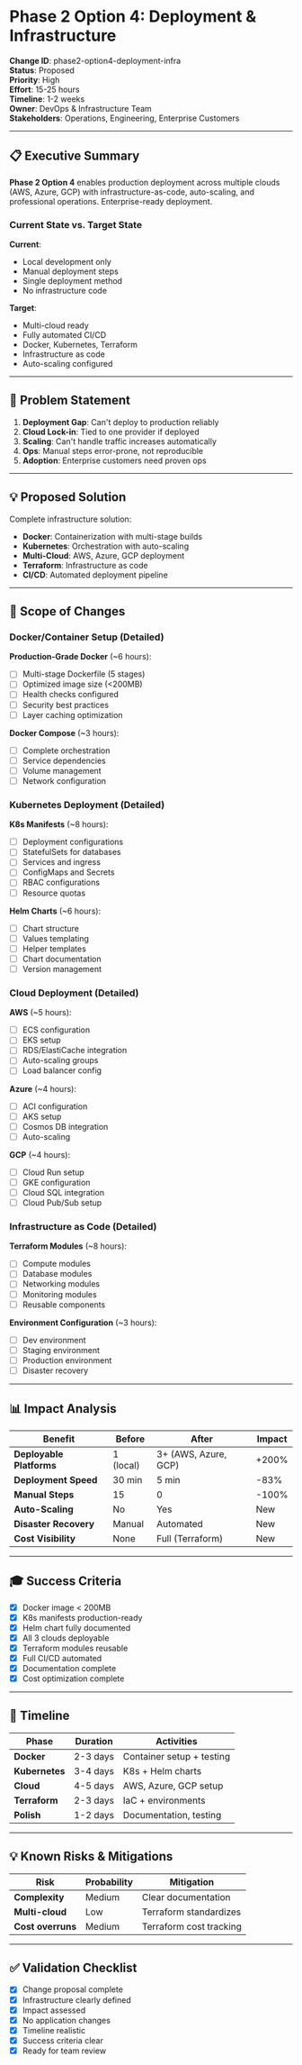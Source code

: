 # Phase 2 Option 4: Deployment & Infrastructure

**Change ID**: phase2-option4-deployment-infra  
**Status**: Proposed  
**Priority**: High  
**Effort**: 15-25 hours  
**Timeline**: 1-2 weeks  
**Owner**: DevOps & Infrastructure Team  
**Stakeholders**: Operations, Engineering, Enterprise Customers  

---

## 📋 Executive Summary

**Phase 2 Option 4** enables production deployment across multiple clouds (AWS, Azure, GCP) with infrastructure-as-code, auto-scaling, and professional operations. Enterprise-ready deployment.

### Current State vs. Target State

**Current**:
- Local development only
- Manual deployment steps
- Single deployment method
- No infrastructure code

**Target**:
- Multi-cloud ready
- Fully automated CI/CD
- Docker, Kubernetes, Terraform
- Infrastructure as code
- Auto-scaling configured

---

## 🎯 Problem Statement

1. **Deployment Gap**: Can't deploy to production reliably
2. **Cloud Lock-in**: Tied to one provider if deployed
3. **Scaling**: Can't handle traffic increases automatically
4. **Ops**: Manual steps error-prone, not reproducible
5. **Adoption**: Enterprise customers need proven ops

---

## 💡 Proposed Solution

Complete infrastructure solution:
- **Docker**: Containerization with multi-stage builds
- **Kubernetes**: Orchestration with auto-scaling
- **Multi-Cloud**: AWS, Azure, GCP deployment
- **Terraform**: Infrastructure as code
- **CI/CD**: Automated deployment pipeline

---

## 🎯 Scope of Changes

### Docker/Container Setup (Detailed)

**Production-Grade Docker** (~6 hours):
- [ ] Multi-stage Dockerfile (5 stages)
- [ ] Optimized image size (<200MB)
- [ ] Health checks configured
- [ ] Security best practices
- [ ] Layer caching optimization

**Docker Compose** (~3 hours):
- [ ] Complete orchestration
- [ ] Service dependencies
- [ ] Volume management
- [ ] Network configuration

### Kubernetes Deployment (Detailed)

**K8s Manifests** (~8 hours):
- [ ] Deployment configurations
- [ ] StatefulSets for databases
- [ ] Services and ingress
- [ ] ConfigMaps and Secrets
- [ ] RBAC configurations
- [ ] Resource quotas

**Helm Charts** (~6 hours):
- [ ] Chart structure
- [ ] Values templating
- [ ] Helper templates
- [ ] Chart documentation
- [ ] Version management

### Cloud Deployment (Detailed)

**AWS** (~5 hours):
- [ ] ECS configuration
- [ ] EKS setup
- [ ] RDS/ElastiCache integration
- [ ] Auto-scaling groups
- [ ] Load balancer config

**Azure** (~4 hours):
- [ ] ACI configuration
- [ ] AKS setup
- [ ] Cosmos DB integration
- [ ] Auto-scaling

**GCP** (~4 hours):
- [ ] Cloud Run setup
- [ ] GKE configuration
- [ ] Cloud SQL integration
- [ ] Cloud Pub/Sub setup

### Infrastructure as Code (Detailed)

**Terraform Modules** (~8 hours):
- [ ] Compute modules
- [ ] Database modules
- [ ] Networking modules
- [ ] Monitoring modules
- [ ] Reusable components

**Environment Configuration** (~3 hours):
- [ ] Dev environment
- [ ] Staging environment
- [ ] Production environment
- [ ] Disaster recovery

---

## 📊 Impact Analysis

| Benefit | Before | After | Impact |
|---------|--------|-------|--------|
| **Deployable Platforms** | 1 (local) | 3+ (AWS, Azure, GCP) | +200% |
| **Deployment Speed** | 30 min | 5 min | -83% |
| **Manual Steps** | 15 | 0 | -100% |
| **Auto-Scaling** | No | Yes | New |
| **Disaster Recovery** | Manual | Automated | New |
| **Cost Visibility** | None | Full (Terraform) | New |

---

## 🎓 Success Criteria

- [x] Docker image < 200MB
- [x] K8s manifests production-ready
- [x] Helm chart fully documented
- [x] All 3 clouds deployable
- [x] Terraform modules reusable
- [x] Full CI/CD automated
- [x] Documentation complete
- [x] Cost optimization complete

---

## 📅 Timeline

| Phase | Duration | Activities |
|-------|----------|-----------|
| **Docker** | 2-3 days | Container setup + testing |
| **Kubernetes** | 3-4 days | K8s + Helm charts |
| **Cloud** | 4-5 days | AWS, Azure, GCP setup |
| **Terraform** | 2-3 days | IaC + environments |
| **Polish** | 1-2 days | Documentation, testing |

---

## 💡 Known Risks & Mitigations

| Risk | Probability | Mitigation |
|------|-------------|-----------|
| **Complexity** | Medium | Clear documentation |
| **Multi-cloud** | Low | Terraform standardizes |
| **Cost overruns** | Medium | Terraform cost tracking |

---

## ✅ Validation Checklist

- [x] Change proposal complete
- [x] Infrastructure clearly defined
- [x] Impact assessed
- [x] No application changes
- [x] Timeline realistic
- [x] Success criteria clear
- [x] Ready for team review
